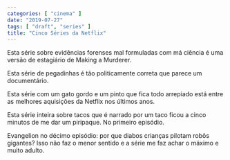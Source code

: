 ```yaml
---
categories: [ "cinema" ]
date: "2019-07-27"
tags: [ "draft", "series" ]
title: "Cinco Séries da Netflix"
---
```

Esta série sobre evidências forenses mal formuladas com má ciência
é uma versão de estagiário de Making a Murderer.

Esta série de pegadinhas é tão politicamente correta que parece um
documentário.

Esta série com um gato gordo e um pinto que fica todo arrepiado está
entre as melhores aquisições da Netflix nos últimos anos.

Esta série inteira sobre tacos que é narrado por um taco ficou a cinco
minutos de me dar um piripaque. No primeiro episódio.

Evangelion no décimo episódio: por que diabos crianças pilotam robôs
gigantes? Isso não faz o menor sentido e a série me faz achar o máximo
e muito adulto.
